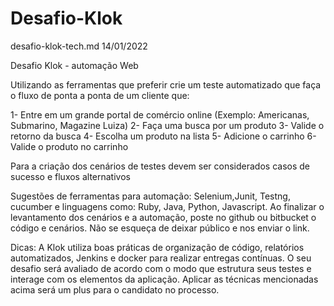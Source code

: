 # Desafio-Klok
desafio-klok-tech.md 14/01/2022

Desafio Klok - automação Web

Utilizando as ferramentas que preferir crie um teste automatizado que faça o fluxo de ponta a ponta de um
cliente que:

1- Entre em um grande portal de comércio online
(Exemplo: Americanas, Submarino, Magazine Luiza)
2- Faça uma busca por um produto
3- Valide o retorno da busca
4- Escolha um produto na lista
5- Adicione o carrinho
6- Valide o produto no carrinho

Para a criação dos cenários de testes devem ser considerados casos de sucesso e fluxos alternativos

Sugestões de ferramentas para automação: Selenium,Junit, Testng, cucumber e linguagens como: Ruby,
Java, Python, Javascript. Ao finalizar o levantamento dos cenários e a automação, poste no github ou
bitbucket o código e cenários. Não se esqueça de deixar público e nos enviar o link.

Dicas: A Klok utiliza boas práticas de organização de código, relatórios automatizados, Jenkins e docker para
realizar entregas contínuas. O seu desafio será avaliado de acordo com o modo que estrutura seus testes e
interage com os elementos da aplicação. Aplicar as técnicas mencionadas acima será um plus para o
candidato no processo.
